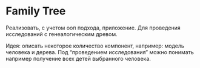 # Family Tree

Реализовать, с учетом ооп подхода, приложение.
Для проведения исследований с генеалогическим древом.

Идея: описать некоторое количество компонент, например:
модель человека и дерева.
Под “проведением исследования” можно понимать например получение всех детей выбранного человека.
